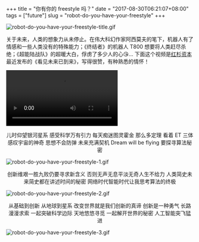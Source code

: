 +++
title = "你有你的 freestyle 吗？"
date = "2017-08-30T06:21:07+08:00"
tags = ["future"]
slug = "robot-do-you-have-your-freestyle"
+++

![robot-do-you-have-your-freestyle-title.gif](/images/robot-do-you-have-your-freestyle-title.gif "大白")

关于未来，人类的想象力从未停止。在伟大科幻作家阿西莫夫的笔下，机器人有了情感和一些人类没有的特殊能力；《终结者》的机器人 T800 想要将人类赶尽杀绝；《超能陆战队》的超暖大白，俘虏了多少人的心😘... 下面这个视频是[红杉资本](https://www.sequoiacap.com/china/)最近发布的《看见未来已到来》，写得很赞，有种熟悉的情怀！

<video src="/videos/robot-do-you-have-your-freestyle.mp4" controls></video>

<p style="text-align:center">儿时仰望银河星系
感受科学万有引力
每天痴迷图灵霍金 那么多定理
看着 ET 三体 感叹宇宙的神奇
思想不会防弹 未来充满契机
Dream will be flying 要探寻算法秘密</p>

![robot-do-you-have-your-freestyle-1.gif](/images/robot-do-you-have-your-freestyle-1.gif)

<p style="text-align:center">创新维艰一胜九败仍要寻求新含义
否则无声无息平淡无奇人生不给力
人类简史未来简史都在讲述时间的秘密
网络时代智能时代让我思考算法的终极</p>

![robot-do-you-have-your-freestyle-2.gif](/images/robot-do-you-have-your-freestyle-2.gif)

<p style="text-align:center">从基础到创新 从地球到星系
改变世界就是我们创新的真谛
创新是一种勇气
长路漫漫求索 一起突破科学边际
天地悠悠寻觅 一起解开世界的秘密
人工智能突飞猛进</p>

![robot-do-you-have-your-freestyle-3.gif](/images/robot-do-you-have-your-freestyle-3.gif)
